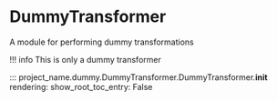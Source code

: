# DummyTransformer

A module for performing dummy transformations

!!! info This is only a dummy transformer

::: project_name.dummy.DummyTransformer.DummyTransformer.__init__
    rendering:
        show_root_toc_entry: False